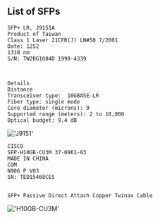 ## List of SFPs



```
SFP+ LR, J9151A
Product of Taiwan
Class 1 Laser 21CFR(J) LN#50 7/2001
Date: 1252
1310 nm
S/N: TW2BG1604D 1990-4339



Details
Distance
Transceiver type:  10GBASE-LR
Fiber type: single mode 
Core diameter (microns): 9 
Supported range (meters): 2 to 10,000   
Optical budget: 9.4 dB 

```

!['J9151'](https://github.com/jarleven/NetworkHOWTO/raw/master/Fiber/SFPs/HP_J9151A.jpg)



```
CISCO
SFP-H10GB-CU3M 37-0961-03
MADE IN CHINA
COM
N906 P V03
SN: TED15468CES


SFP+ Passive Direct Attach Copper Twinax Cable

```
!['H10GB-CU3M'](https://github.com/jarleven/NetworkHOWTO/raw/master/Fiber/SFPs/CISCO_SFP-H10GB-CU3M.jpg)
